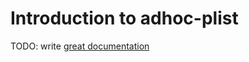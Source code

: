 # Introduction to adhoc-plist

TODO: write [great documentation](http://jacobian.org/writing/what-to-write/)
